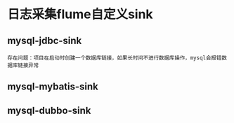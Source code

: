 # 日志采集flume自定义sink

## mysql-jdbc-sink
`存在问题：项目在启动时创建一个数据库链接，如果长时间不进行数据库操作，mysql会报错数据库链接异常`

## mysql-mybatis-sink

## mysql-dubbo-sink

